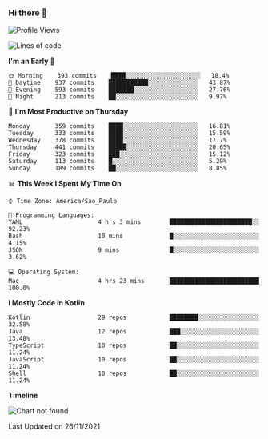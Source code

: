 ### Hi there 👋

<!--
**fernandonogueira/fernandonogueira** is a ✨ _special_ ✨ repository because its `README.md` (this file) appears on your GitHub profile.

Here are some ideas to get you started:

- 🔭 I’m currently working on ...
- 🌱 I’m currently learning ...
- 👯 I’m looking to collaborate on ...
- 🤔 I’m looking for help with ...
- 💬 Ask me about ...
- 📫 How to reach me: ...
- 😄 Pronouns: ...
- ⚡ Fun fact: ...
-->

<!--START_SECTION:waka-->
![Profile Views](http://img.shields.io/badge/Profile%20Views-0-blue)

![Lines of code](https://img.shields.io/badge/From%20Hello%20World%20I%27ve%20Written-457326%20lines%20of%20code-blue)

**I'm an Early 🐤** 

```text
🌞 Morning    393 commits    ████░░░░░░░░░░░░░░░░░░░░░   18.4% 
🌆 Daytime    937 commits    ███████████░░░░░░░░░░░░░░   43.87% 
🌃 Evening    593 commits    ███████░░░░░░░░░░░░░░░░░░   27.76% 
🌙 Night      213 commits    ██░░░░░░░░░░░░░░░░░░░░░░░   9.97%

```
📅 **I'm Most Productive on Thursday** 

```text
Monday       359 commits    ████░░░░░░░░░░░░░░░░░░░░░   16.81% 
Tuesday      333 commits    ████░░░░░░░░░░░░░░░░░░░░░   15.59% 
Wednesday    378 commits    ████░░░░░░░░░░░░░░░░░░░░░   17.7% 
Thursday     441 commits    █████░░░░░░░░░░░░░░░░░░░░   20.65% 
Friday       323 commits    ███░░░░░░░░░░░░░░░░░░░░░░   15.12% 
Saturday     113 commits    █░░░░░░░░░░░░░░░░░░░░░░░░   5.29% 
Sunday       189 commits    ██░░░░░░░░░░░░░░░░░░░░░░░   8.85%

```


📊 **This Week I Spent My Time On** 

```text
⌚︎ Time Zone: America/Sao_Paulo

💬 Programming Languages: 
YAML                     4 hrs 3 mins        ███████████████████████░░   92.23% 
Bash                     10 mins             █░░░░░░░░░░░░░░░░░░░░░░░░   4.15% 
JSON                     9 mins              █░░░░░░░░░░░░░░░░░░░░░░░░   3.62%

💻 Operating System: 
Mac                      4 hrs 23 mins       █████████████████████████   100.0%

```

**I Mostly Code in Kotlin** 

```text
Kotlin                   29 repos            ████████░░░░░░░░░░░░░░░░░   32.58% 
Java                     12 repos            ███░░░░░░░░░░░░░░░░░░░░░░   13.48% 
TypeScript               10 repos            ██░░░░░░░░░░░░░░░░░░░░░░░   11.24% 
JavaScript               10 repos            ██░░░░░░░░░░░░░░░░░░░░░░░   11.24% 
Shell                    10 repos            ██░░░░░░░░░░░░░░░░░░░░░░░   11.24%

```


**Timeline**

![Chart not found](https://raw.githubusercontent.com/fernandonogueira/fernandonogueira/master/charts/bar_graph.png) 


 Last Updated on 26/11/2021
<!--END_SECTION:waka-->
